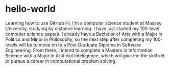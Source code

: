 # hello-world
Learning how to use GitHub
Hi, I'm a computer science student at Massey University, studying by distance learning. I have just started my 100-level computer science papers. I already have a Bachelor of Arts with a Major in Politics and Minor in Philosophy, so the next step after completing my 100-levels will be to move on to a Post Graduate Diploma in Software Engineering. From there, I intend to complete a Masters in Information Science with a Major in Artificial Intelligence, which will give me the skill set to pursue a career in computational problem solving. 
